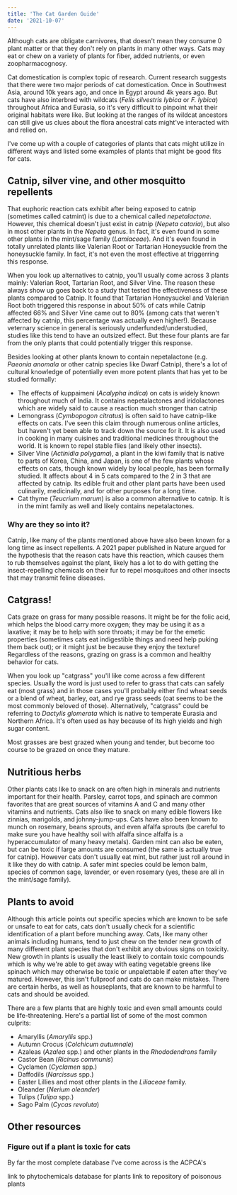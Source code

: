 ```yaml
---
title: 'The Cat Garden Guide'
date: '2021-10-07'
---
```


Although cats are obligate carnivores, that doesn't mean they consume 0 plant matter or that they don't rely on plants in many other ways. Cats may eat or chew on a variety of plants for fiber, added nutrients, or even <span title="literally, animal self-medication">zoopharmacognosy</span>.

Cat domestication is complex topic of research. Current research suggests that there were two major periods of cat domestication. Once in Southwest Asia, around 10k years ago, and once in Egypt around 4k years ago. But cats have also interbred with wildcats (*Felis silvestris lybica* or *F. lybica*) throughout Africa and Eurasia, so it's very difficult to pinpoint what their original habitats were like. But looking at the ranges of its wildcat ancestors can still give us clues about the flora ancestral cats might've interacted with and relied on.

I've come up with a couple of categories of plants that cats might utilize in different ways and listed some examples of plants that might be good fits for cats.

## Catnip, silver vine, and other mosquitto repellents
That euphoric reaction cats exhibit after being exposed to catnip (sometimes called catmint) is due to a chemical called *nepetalactone*. However, this chemical doesn't just exist in catnip (*Nepeta cataria*), but also in most other plants in the *Nepeta* genus. In fact, it's even found in some other plants in the mint/sage family (*Lamiaceae*). And it's even found in totally unrelated plants like Valerian Root or Tartarian Honeysuckle from the honeysuckle family. In fact, it's not even the most effective at triggerring this response. 

When you look up alternatives to catnip, you'll usually come across 3 plants mainly: Valerian Root, Tartarian Root, and Silver Vine. The reason these always show up goes back to a study that tested the effectiveness of these plants compared to Catnip. It found that Tartarian Honeysuckel and Valerian Root both triggered this response in about 50% of cats while Catnip affected 66% and Silver Vine came out to 80% (among cats that weren't affected by catnip, this percentage was actually even higher!). Because veternary science in general is seriously underfunded/understudied, studies like this tend to have an outsized effect. But these four plants are far from the only plants that could potentially trigger this response.

Besides looking at other plants known to contain nepetalactone (e.g. *Paeonia anomala* or other catnip species like Dwarf Catnip), there's a lot of cultural knowledge of potentially even more potent plants that has yet to be studied formally:
 - The effects of kuppaimeni (*Acalypha indica*) on cats is widely known throughout much of India. It contains nepetalactones and iridolactones which are widely said to cause a reaction much stronger than catnip
 - Lemongrass (*Cymbopogon citratus*) is often said to have catnip-like effects on cats. I've seen this claim through numerous online articles, but haven't yet been able to track down the source for it. It is also used in cooking in many cuisines and traditional medicines throughout the world. It is known to repel stable flies (and likely other insects).
 - Silver Vine (*Actinidia polygama*), a plant in the kiwi family that is native to parts of Korea, China, and Japan, is one of the few plants whose effects on cats, though known widely by local people, has been formally studied. It affects about 4 in 5 cats compared to the 2 in 3 that are affected by catnip. Its edible fruit and other plant parts have been used culinarily, medicinally, and for other purposes for a long time. 
 - Cat thyme (*Teucrium marum*) is also a common alternative to catnip. It is in the mint family as well and likely contains nepetalactones.

### Why are they so into it?
Catnip, like many of the plants mentioned above have also been known for a long time as insect repellents. A 2021 paper published in Nature argued for the hypothesis that the reason cats have this reaction, which causes them to rub themselves against the plant, likely has a lot to do with getting the insect-repelling chemicals on their fur to repel mosquitoes and other insects that may transmit feline diseases.

## Catgrass! 
Cats graze on grass for many possible reasons. It might be for the folic acid, which helps the blood carry more oxygen; they may be using it as a laxative; it may be to help with sore throats; it may be for the emetic properties (sometimes cats eat indigestible things and need help puking them back out); or it might just be because they enjoy the texture! Regardless of the reasons, grazing on grass is a common and healthy behavior for cats.

When you look up "catgrass" you'll like come across a few different species. Usually the word is just used to refer to grass that cats can safely eat (most grass) and in those cases you'll probably either find wheat seeds or a blend of wheat, barley, oat, and rye grass seeds (oat seems to be the most commonly beloved of those). Alternatively, "catgrass" could be referring to *Dactylis glomerata* which is native to temperate Eurasia and Northern Africa. It's often used as hay because of its high yields and high sugar content.

Most grasses are best grazed when young and tender, but become too course to be grazed on once they mature.

## Nutritious herbs
Other plants cats like to snack on are often high in minerals and nutrients important for their health. Parsley, carrot tops, and spinach are common favorites that are great sources of vitamins A and C and many other vitamins and nutrients. Cats also like to snack on many edible flowers like zinnias, marigolds, and johnny-jump-ups. Cats have also been known to munch on rosemary, beans sprouts, and even alfalfa sprouts (be careful to make sure you have healthy soil with alfalfa since alfalfa is a hyperaccumulator of many heavy metals). Garden mint can also be eaten, but can be toxic if large amounts are consumed (the same is actually true for catnip). However cats don't usually eat mint, but rather just roll around in it like they do with catnip. A safer mint species could be lemon balm, species of common sage, lavender, or even rosemary (yes, these are all in the mint/sage family).

## Plants to avoid
Although this article points out specific species which are known to be safe or unsafe to eat for cats, cats don't usually check for a scientific identification of a plant before munching away. Cats, like many other animals including humans, tend to just chew on the tender new growth of many different plant species that don't exhibit any obvious signs on toxicity. New growth in plants is usually the least likely to contain toxic compounds which is why we're able to get away with eating vegetable greens like spinach which may otherwise be toxic or unpalettable if eaten after they've matured. However, this isn't fullproof and cats do can make mistakes. There are certain herbs, as well as houseplants, that are known to be harmful to cats and should be avoided.

There are a few plants that are highly toxic and even small amounts could be life-threatening. Here's a partial list of some of the most common culprits:
 - Amaryllis (*Amaryllis* spp.)
 - Autumn Crocus (*Colchicum autumnale*)
 - Azaleas (*Azalea* spp.) and other plants in the *Rhododendrons* family
 - Castor Bean (*Ricinus communis*)
 - Cyclamen (*Cyclamen* spp.)
 - Daffodils (*Narcissus* spp.)
 - Easter Lillies and most other plants in the *Liliaceae* family. 
 - Oleander (*Nerium oleander*)
 - Tulips (*Tulipa* spp.) 
 - Sago Palm (*Cycas revoluta*)

## Other resources
### Figure out if a plant is toxic for cats
By far the most complete database I've come across is the ACPCA's 

link to phytochemicals database for plants
link to repository of poisonous plants